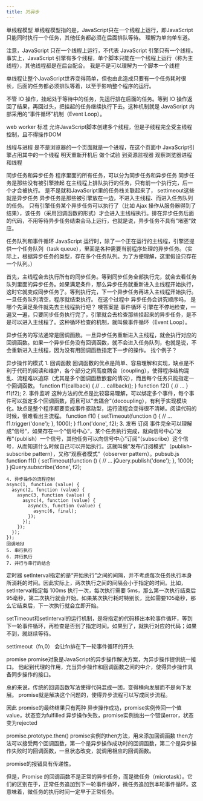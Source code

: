 ```yaml
---
title: JS异步
---
```

单线程模型
单线程模型指的是，JavaScript只在一个线程上运行，即JavaScript只能同时执行一个任务，其他任务都必须在后面排队等待。
理解为单向单车道。

注意，JavaScript 只在一个线程上运行，不代表 JavaScript 引擎只有一个线程。事实上，JavaScript 引擎有多个线程，单个脚本只能在一个线程上运行（称为主线程），其他线程都是在后台配合。
我是不是可以理解为一个脚本一个线程

单线程让整个JavaScript世界变得简单，但也由此造成只要有一个任务耗时很长，后面的任务都必须排队等着，以至于影响整个程序的运行。

不管 IO 操作，挂起处于等待中的任务，先运行排在后面的任务。等到 IO 操作返回了结果，再回过头，把挂起的任务继续执行下去。这种机制就是 JavaScript 内部采用的“事件循环”机制（Event Loop）。

web worker 标准 允许JavaScript脚本创建多个线程，但是子线程完全受主线程控制，且不得操作DOM

线程与进程  是不是浏览器的一个页面就是一个进程，在这个页面中 JavaScript引擎占用其中的一个线程  明天重新开机后 做个试验  到资源监视器 观察浏览器进程 和线程


同步任务和异步任务
程序里面的所有任务，可以分为同步任务和异步任务
同步任务是那些没有被引擎挂起 在主线程上排队执行的任务，只有前一个执行完，后一个才会被执行。
是不是就和JavaScript里的任务栈关联起来了， settimeout这些就是异步任务
异步任务是那些被引擎放在一边，不进入主线程、而进入任务队列的任务。
只有引擎任务某个异步任务可以执行了（比如 Ajax 操作从服务器得到了结果），该任务（采用回调函数的形式）才会进入主线程执行。排在异步任务后面的代码，不用等待异步任务结束会马上运行，也就是说，异步任务不具有”堵塞“效应。


任务队列和事件循环
JavaScript 运行时，除了一个正在运行的主线程，引擎还提供一个任务队列（task queue），里面是各种需要当前程序处理的异步任务。（实际上，根据异步任务的类型，存在多个任务队列。为了方便理解，这里假设只存在一个队列。）

首先，主线程会去执行所有的同步任务。等到同步任务全部执行完，就会去看任务队列里面的异步任务。如果满足条件，那么异步任务就重新进入主线程开始执行，这时它就变成同步任务了。等到执行完，下一个异步任务再进入主线程开始执行。一旦任务队列清空，程序就结束执行。
在这个过程中 异步任务会讲究顺序吗， 是哪个先满足条件就先去主线程执行吧？
噢答案是 事件循环
引擎在不停地检查，一遍又一遍，只要同步任务执行完了，引擎就会去检查那些挂起来的异步任务，是不是可以进入主线程了。这种循环检查的机制，就叫做事件循环（Event Loop）。


异步任务的写法通常是回调函数。一旦异步任务重新进入主线程，就会执行对应的回调函数。如果一个异步任务没有回调函数，就不会进入任务队列，也就是说，不会重新进入主线程，因为没有用回调函数指定下一步的操作。
找个例子？

异步操作的模式
	1. 回调函数
	回调函数的优点是简单、容易理解和实现，缺点是不利于代码的阅读和维护，各个部分之间高度耦合（coupling），使得程序结构混乱、流程难以追踪（尤其是多个回调函数嵌套的情况），而且每个任务只能指定一个回调函数。
	function f1(callback) {
	  // ...
	  callback();
	}
	function f2() {
	  // ...
	}
	f1(f2);
	2. 事件监听
	这种方法的优点是比较容易理解，可以绑定多个事件，每个事件可以指定多个回调函数，而且可以”去耦合“（decoupling），有利于实现模块化。缺点是整个程序都要变成事件驱动型，运行流程会变得很不清晰。阅读代码的时候，很难看出主流程。
	function f1() {
	  setTimeout(function () {
	    // ...
	    f1.trigger('done');
	  }, 1000);
	}
	f1.on('done', f2);
	3. 发布 订阅
	事件完全可以理解成”信号“，如果存在一个”信号中心“，某个任务执行完成，就向信号中心”发布“（publish）一个信号，其他任务可以向信号中心”订阅“（subscribe）这个信号，从而知道什么时候自己可以开始执行。这就叫做”发布/订阅模式”（publish-subscribe pattern），又称“观察者模式”（observer pattern）。pubsub.js
	function f1() {
	  setTimeout(function () {
	    // ...
	    jQuery.publish('done');
	  }, 1000);
	}
	jQuery.subscribe('done', f2);
	
	4. 异步操作的流程控制
	async(1, function (value) {
	  async(2, function (value) {
	    async(3, function (value) {
	      async(4, function (value) {
	        async(5, function (value) {
	          async(6, final);
	        });
	      });
	    });
	  });
	});
	回调地狱
	5. 串行执行
	6. 并行执行
	7. 并行与串行的结合

定时器
setInterval指定的是“开始执行”之间的间隔，并不考虑每次任务执行本身所消耗的时间。因此实际上，两次执行之间的间隔会小于指定的时间。比如，setInterval指定每 100ms 执行一次，每次执行需要 5ms，那么第一次执行结束后95毫秒，第二次执行就会开始。如果某次执行耗时特别长，比如需要105毫秒，那么它结束后，下一次执行就会立即开始。

setTimeout和setInterval的运行机制，是将指定的代码移出本轮事件循环，等到下一轮事件循环，再检查是否到了指定时间。如果到了，就执行对应的代码；如果不到，就继续等待。

settimeout（fn,0） 会让fn排在下一轮事件循环的开头

promise
promise对象是JavaScript的异步操作解决方案，为异步操作提供统一接口。
他起到代理的作用，充当异步操作和回调函数之间的中介，使得异步操作具备同步操作的接口。

总的来说，传统的回调函数写法使得代码混成一团，变得横向发展而不是向下发展。
promise就是解决这个问题的，使得异步流程可以写成同步流程。

因此 promise的最终结果只有两种
	异步操作成功，promise实例传回一个值value，状态变为fulfilled
	异步操作失败，promise实例抛出一个错误error，状态变为rejected
	
promise.prototype.then()
promise实例的then方法，用来添加回调函数
then方法可以接受两个回调函数，第一个是异步操作成功时的回调函数，第二个是异步操作失败时的回调函数，一旦状态改变，就调用相应的回调函数。

promise的报错具有传递性。

但是，Promise 的回调函数不是正常的异步任务，而是微任务（microtask）。它们的区别在于，正常任务追加到下一轮事件循环，微任务追加到本轮事件循环。这意味着，微任务的执行时间一定早于正常任务。

